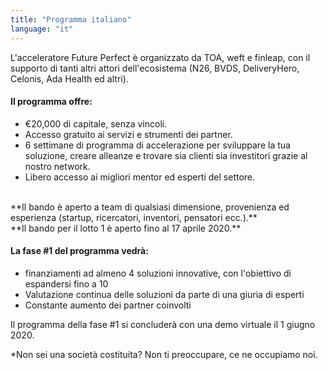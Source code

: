```yaml
---
title: "Programma italiano"
language: "it"
---
```


L'acceleratore Future Perfect è organizzato da TOA, weft e finleap, con il supporto di tanti altri attori dell'ecosistema (N26, BVDS, DeliveryHero, Celonis, Ada Health ed altri).

#### Il programma offre:

- €20,000 di capitale, senza vincoli.
- Accesso gratuito ai servizi e strumenti dei partner.
- 6 settimane di programma di accelerazione per sviluppare la tua soluzione, creare alleanze e trovare sia clienti sia investitori grazie al nostro network.
- Libero accesso ai migliori mentor ed esperti del settore.

<br />
**Il bando è aperto a team di qualsiasi dimensione, provenienza ed esperienza (startup, ricercatori, inventori, pensatori ecc.).** <br />
**Il bando per il lotto 1 è aperto fino al 17 aprile 2020.**

#### La fase #1 del programma vedrà:

- finanziamenti ad almeno 4 soluzioni innovative, con l'obiettivo di espandersi fino a 10
- Valutazione continua delle soluzioni da parte di una giuria di esperti
- Constante aumento dei partner coinvolti

Il programma della fase #1 si concluderà con una demo virtuale il 1 giugno 2020.

\*Non sei una società costituita? Non ti preoccupare, ce ne occupiamo noi.

